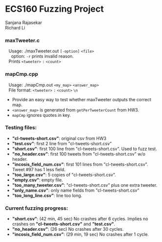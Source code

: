 # ECS160 Fuzzing Project
 
 
 Sanjana Rajasekar <br />
 Richard Li
 
### maxTweeter.c 
&nbsp;&nbsp; Usage: ./maxTweeter.out `[-option]` `<file>` <br />
&nbsp;&nbsp;&nbsp;&nbsp; option: `-r` prints invalid reason. <br />
&nbsp;&nbsp; Prints `<tweeter>` `:` `<count>` <br />
   
### mapCmp.cpp 
&nbsp;&nbsp; Usage: ./mapCmp.out `<my_map>` `<answer_map>` <br />
&nbsp;&nbsp; File format: `<tweeter>` `:` `<count>` `\n` <br />
* Provide an easy way to test whether maxTweeter outputs the correct map. <br />
* `<answer_map>` is generated from `getPerTweeterCount` from HW3. <br />
* `mapCmp` ignores quotes in key. <br />
 
 
 
### Testing files:
   * **"cl-tweets-short.csv"**: original csv from HW3 <br />
   * **"test.csv"**: first 2 line from "cl-tweets-short.csv" <br />
   * **"short.csv"**: first 100 line from "cl-tweets-short.csv". Used to fuzz test.
   * **"no_header.csv"**: first 100 tweets from "cl-tweets-short.csv" w/o header.
   * **"incosis_field_num.csv"**: first 101 lines from "cl-tweets-short.csv". Tweet #97 has 1 less field.
   * **"too_large.csv"**: 5 copies of "cl-tweets-short.csv".
   * **"empty.csv"**: empty file.
   * **"too_many_tweeter.csv"**: "cl-tweets-short.csv" plus one extra tweeter.
   * **"only_name.csv"**: only name fields from "cl-tweets-short.csv"
   * **"too_long_line.csv"**: line too long.


### Current fuzzing progress:
   * **"short.csv"**: (42 min, 45 sec) No crashes after 6 cycles. Implies no crashes on **"cl-tweets-short.csv"** and **"test.csv"**. <br />
   * **"no_header.csv"**: (26 sec) No crashes after 30 cycles. <br />
   * **"incosis_field_num.csv"**: (29 min, 19 sec) No crashes after 1 cycle.
	